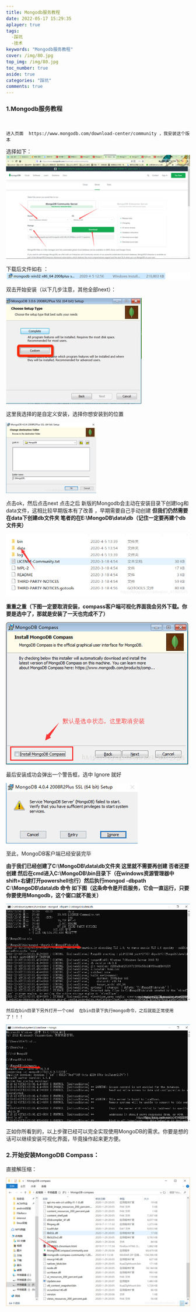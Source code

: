 ```yaml
---
title: Mongodb服务教程
date: 2022-05-17 15:29:35
aplayer: true
tags:
  -踩坑
  -技术
keywords: "Mongodb服务教程"
cover: /img/80.jpg
top_img: /img/80.jpg
toc_number: true
aside: true
categories: "踩坑"
comments: true
---
```

### 1.Mongodb服务教程

​    

    进入页面  https://www.mongodb.com/download-center/community ，我安装这个版本

选择如下：![](/./img/mon/20200405141039793.png)

   下载后文件如右 ： ![](/./img/mon/20200405141118829.png)

   双击开始安装（以下几步注意，其他全部next）：

<img src="/./img/mon/20200405141302768.png" style="zoom:50%;" />

 这里我选择的是自定义安装，选择你想安装到的位置

<img src="/./img/mon/20200405141441759.png" style="zoom:50%;" />

 点击ok，然后点击next 点击之后 新版的Mongodb会主动在安装目录下创建log和data文件，这相比较早期版本有了改善 ，早期需要自己手动创建  **但我们仍然需要在data下创建db文件夹   笔者的在E:\MongoDB\data\db（记住一定要再建个db文件夹）**

![](/./img/mon/20200405141711725.png)

 **重重之重（下图一定要取消安装，compass客户端可视化界面我会另外下载。你要是选中了，那就是安装了一天也完成不了）**

![](/./img/mon/20200405141917239.png)

 最后安装成功会弹出一个警告框，选中 Ignore 就好

![](/./img/mon/2020040514190079.png)

 至此，MongoDB客户端已经安装完毕

**由于我们已经创建了C:\MongoDB\data\db文件夹  这里就不需要再创建  否者还要创建  然后在cmd进入C:\MongoDB\bin目录下（在windows资源管理器中shift+右键打开powershell也行）然后执行mongod -dbpath C:\MongoDB\data\db 命令  如下图（这条命令是开启服务，它会一直运行，只要你要使用Mongodb，这个窗口就不能关）**

![](/./img/mon/20200405142808709.png)


    然后在bin目录下另外打开一个cmd  在bin目录下执行mongo命令，之后就能正常使用了！！！

![](/./img/mon/20200405143056560.png)



 正如你所看到的，以上步骤已经可以完全实现使用MongoDB的需求。你要是想的话可以继续安装可视化界面，毕竟操作起来更方便。

### 2.开始安装MongoDB Compass：

直接解压缩：

![](/./img/mon/20200405144015752.png)



